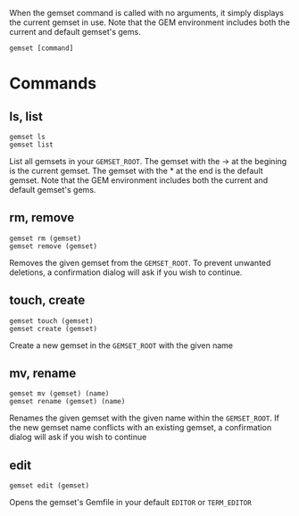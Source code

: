 When the gemset command is called with no arguments,
it simply displays the current gemset in use.
Note that the GEM environment includes both
the current and default gemset's gems.

    gemset [command]


Commands
========

ls, list
--------
    gemset ls
    gemset list

List all gemsets in your `GEMSET_ROOT`.
The gemset with the -> at the begining is the current gemset.
The gemset with the * at the end is the default gemset.
Note that the GEM environment includes both the current and default gemset's gems.

rm, remove
----------
    gemset rm (gemset)
    gemset remove (gemset)

Removes the given gemset from the `GEMSET_ROOT`.
To prevent unwanted deletions, a confirmation dialog will ask if you wish to continue.

touch, create
-------------
    gemset touch (gemset)
    gemset create (gemset)

Create a new gemset in the `GEMSET_ROOT` with the given name

mv, rename
----------
    gemset mv (gemset) (name)
    gemset rename (gemset) (name)

Renames the given gemset with the given name within the `GEMSET_ROOT`.
If the new gemset name conflicts with an existing gemset,
a confirmation dialog will ask if you wish to continue

edit
----
    gemset edit (gemset)

Opens the gemset's Gemfile in your default `EDITOR` or `TERM_EDITOR`